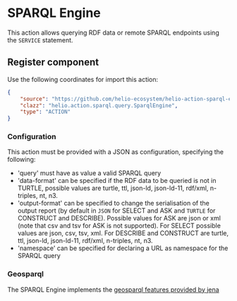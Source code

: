 # SPARQL Engine

This action allows querying RDF data or remote SPARQL endpoints using the `SERVICE` statement.

## Register component

Use the following coordinates for import this action:

````json
{
    "source": "https://github.com/helio-ecosystem/helio-action-sparql-engine/releases/download/v1.2.0/helio-action-sparql-engine-1.2.1.jar",
    "clazz": "helio.action.sparql.query.SparqlEngine",
    "type": "ACTION"
}
````

### Configuration

This action must be provided with a JSON as configuration, specifying the following:
 - 'query' must have as value a valid SPARQL query
 - 'data-format' can be specified if the RDF data to be queried is not in TURTLE, possible values are turtle, ttl, json-ld, json-ld-11, rdf/xml, n-triples, nt, n3.
 - 'output-format' can be specified to change the serialisation of the output report (by default in `JSON` for SELECT and ASK and `TURTLE` for CONSTRUCT and DESCRIBE). Possible values for ASK are json or xml (note that csv and tsv for ASK is not supported). For SELECT possible values are json, csv, tsv, xml. For DESCRIBE and CONSTRUCT are turtle, ttl, json-ld, json-ld-11, rdf/xml, n-triples, nt, n3.
 - 'namespace' can be specified for declaring a URL as namespace for the SPARQL query
 
### Geosparql 
The SPARQL Engine implements the [geosparql features provided by jena](https://jena.apache.org/documentation/geosparql/index.html)
